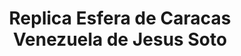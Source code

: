 ---
pid: CH373
title: Replica Esfera de Caracas Venezuela de Jesus Soto
location_transcription: Benjamin Franklin Parkway
zipcode: 
outside_phl: 
neighborhood: 
age: '17'
age_range: 13-19
instagram: 
image_file_name: CH_373.jpg
proposal_transcription: Barras de metal que crean la ilusión de ser una esfera naranja
topic: Unknown
topic_summary: '0'
type: Sculpture Statue
keywords_other: 
credit: Roberto B y Valeria B
image_labels: 
twitter: 
facebook: 
permalink: "/monuments/ch373/"
layout: item-page
---